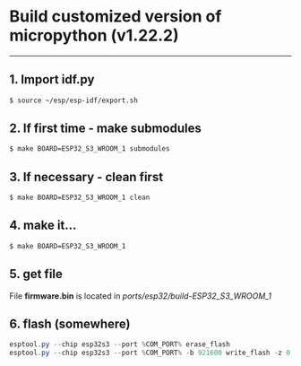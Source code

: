 # Build customized version of micropython (v1.22.2)

---

## 1. Import idf.py

```bash
$ source ~/esp/esp-idf/export.sh
```

## 2. If first time - make submodules

```bash
$ make BOARD=ESP32_S3_WROOM_1 submodules
```

## 3. If necessary - clean first

```bash
$ make BOARD=ESP32_S3_WROOM_1 clean
```

## 4. make it...

```bash
$ make BOARD=ESP32_S3_WROOM_1 
```

## 5. get file 
File **firmware.bin** is located in _ports/esp32/build-ESP32_S3_WROOM_1_

## 6. flash (somewhere)

```powershell
esptool.py --chip esp32s3 --port %COM_PORT% erase_flash
esptool.py --chip esp32s3 --port %COM_PORT% -b 921600 write_flash -z 0 .\docs\micropython\firmware.bin
```